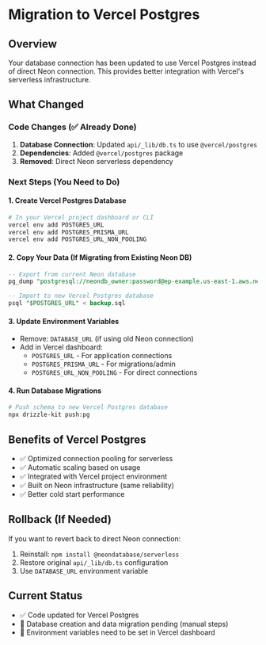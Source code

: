 # Migration to Vercel Postgres

## Overview
Your database connection has been updated to use Vercel Postgres instead of direct Neon connection. This provides better integration with Vercel's serverless infrastructure.

## What Changed

### Code Changes (✅ Already Done)
1. **Database Connection**: Updated `api/_lib/db.ts` to use `@vercel/postgres`
2. **Dependencies**: Added `@vercel/postgres` package
3. **Removed**: Direct Neon serverless dependency

### Next Steps (You Need to Do)

#### 1. Create Vercel Postgres Database
```bash
# In your Vercel project dashboard or CLI
vercel env add POSTGRES_URL
vercel env add POSTGRES_PRISMA_URL
vercel env add POSTGRES_URL_NON_POOLING
```

#### 2. Copy Your Data (If Migrating from Existing Neon DB)
```sql
-- Export from current Neon database
pg_dump "postgresql://neondb_owner:password@ep-example.us-east-1.aws.neon.tech/neondb?sslmode=require" > backup.sql

-- Import to new Vercel Postgres database
psql "$POSTGRES_URL" < backup.sql
```

#### 3. Update Environment Variables
- Remove: `DATABASE_URL` (if using old Neon connection)
- Add in Vercel dashboard:
  - `POSTGRES_URL` - For application connections
  - `POSTGRES_PRISMA_URL` - For migrations/admin
  - `POSTGRES_URL_NON_POOLING` - For direct connections

#### 4. Run Database Migrations
```bash
# Push schema to new Vercel Postgres database
npx drizzle-kit push:pg
```

## Benefits of Vercel Postgres
- ✅ Optimized connection pooling for serverless
- ✅ Automatic scaling based on usage
- ✅ Integrated with Vercel project environment
- ✅ Built on Neon infrastructure (same reliability)
- ✅ Better cold start performance

## Rollback (If Needed)
If you want to revert back to direct Neon connection:
1. Reinstall: `npm install @neondatabase/serverless`
2. Restore original `api/_lib/db.ts` configuration
3. Use `DATABASE_URL` environment variable

## Current Status
- ✅ Code updated for Vercel Postgres
- 🔄 Database creation and data migration pending (manual steps)
- 🔄 Environment variables need to be set in Vercel dashboard